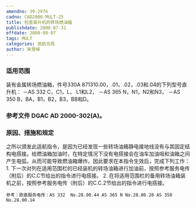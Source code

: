 ```yaml
---
amendno: 39-2976
cadno: CAD2000-MULT-25
title: 检查直升机的转场燃油箱
publishdate: 2000-07-31
effdate: 2000-08-07
tags: MULT
categories: 民航总局
author: 朱雪峰
---
```


### 适用范围 
装有金属转场燃油箱，件号330A 871310.00，.01，.02，.03和.04的下列型号直升机：
－AS 332 C，C1，L， L1和L2，
－AS 365 N，N1，N2和N3，
－AS 350 B，BA，B1，B2，B3，BB和D。

<!--more-->
### 参考文件    DGAC AD 2000-302(A)。

### 原因、措施和规定 
之所以颁发此适航指令，是因为已经发现一些转场油箱静电接地线没有与其固定结构电搭接。给燃油箱加油时，在特定情况下没有电搭接会在油车加油咀和油箱之间产生电弧，从而可能导致燃油箱爆炸。因此要求在本指令生效后，完成下列工作： 
    1. 下一次对列在适用范围栏的已经装机的转场油箱进行加油前，按照参考服务电传（附后）的C.C节给出的指令进行电搭接。 
    2. 在将适用范围栏的备用转场油箱装机之前，按照参考服务电传（附后）的C.C.2节给出的指令进行电搭接。 

       
    参考：欧直服务电传：AS 332  No.28.00.44 AS 365 N No.28.00.28 AS 350 No.28.00.14
